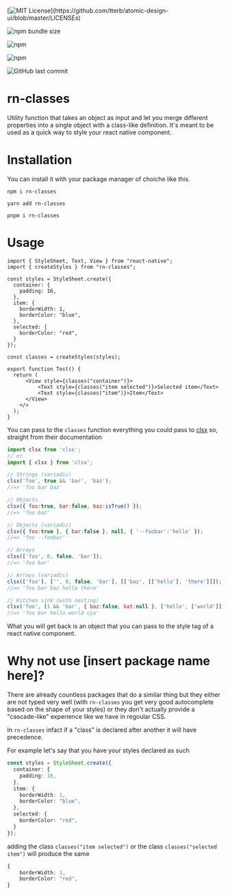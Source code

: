 [![MIT License](https://img.shields.io/apm/l/atomic-design-ui.svg?)](https://github.com/tterb/atomic-design-ui/blob/master/LICENSEs)

![npm bundle size](https://img.shields.io/bundlephobia/minzip/rn-classes)

![npm](https://img.shields.io/npm/v/rn-classes)

![npm](https://img.shields.io/npm/dt/rn-classes)

![GitHub last commit](https://img.shields.io/github/last-commit/paoloricciuti/rn-classes)

# rn-classes

Utility function that takes an object as input and let you merge different properties into a single object with a class-like definition. It's meant to be used as a quick way to style your react native component.

# Installation

You can install it with your package manager of choiche like this.

```shell
npm i rn-classes
```
```shell
yarn add rn-classes
```
```shell
pnpm i rn-classes
```

# Usage

```tsx
import { StyleSheet, Text, View } from "react-native";
import { createStyles } from "rn-classes";

const styles = StyleSheet.create({
  container: {
    padding: 16,
  },
  item: {
    borderWidth: 1,
    borderColor: "blue",
  },
  selected: {
    borderColor: "red",
  }
});

const classes = createStyles(styles);

export function Test() {
  return (
      <View style={classes("container")}>
          <Text style={classes("item selected")}>Selected item</Text>
          <Text style={classes("item")}>Item</Text>
      </View>
    </>
  );
}
```

You can pass to the `classes` function everything you could pass to [clsx](https://github.com/lukeed/clsx) so, straight from their documentation

```js
import clsx from 'clsx';
// or
import { clsx } from 'clsx';

// Strings (variadic)
clsx('foo', true && 'bar', 'baz');
//=> 'foo bar baz'

// Objects
clsx({ foo:true, bar:false, baz:isTrue() });
//=> 'foo baz'

// Objects (variadic)
clsx({ foo:true }, { bar:false }, null, { '--foobar':'hello' });
//=> 'foo --foobar'

// Arrays
clsx(['foo', 0, false, 'bar']);
//=> 'foo bar'

// Arrays (variadic)
clsx(['foo'], ['', 0, false, 'bar'], [['baz', [['hello'], 'there']]]);
//=> 'foo bar baz hello there'

// Kitchen sink (with nesting)
clsx('foo', [1 && 'bar', { baz:false, bat:null }, ['hello', ['world']]], 'cya');
//=> 'foo bar hello world cya'
```

What you will get back is an object that you can pass to the style tag of a react native component.

# Why not use [insert package name here]?

There are already countless packages that do a similar thing but they either are not typed very well (with `rn-classes` you get very good autocomplete based on the shape of your styles) or they don't actually provide a "cascade-like" experience like we have in regoular CSS.

In `rn-classes` infact if a "class" is declared after another it will have precedence.

For example let's say that you have your styles declared as such

```ts
const styles = StyleSheet.create({
  container: {
    padding: 16,
  },
  item: {
    borderWidth: 1,
    borderColor: "blue",
  },
  selected: {
    borderColor: "red",
  }
});
```

adding the class `classes("item selected")` or the class `classes("selected item")` will produce the same

```ts
{
    borderWidth: 1,
    borderColor: "red",
}
```